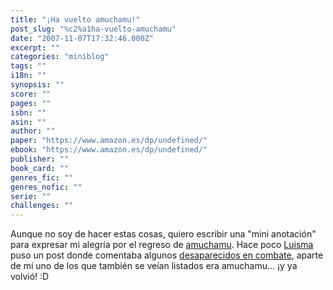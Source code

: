 ```yaml
---
title: "¡Ha vuelto amuchamu!"
post_slug: "%c2%a1ha-vuelto-amuchamu"
date: "2007-11-07T17:32:46.000Z"
excerpt: ""
categories: "miniblog"
tags: ""
i18n: ""
synopsis: ""
score: ""
pages: ""
isbn: ""
asin: ""
author: ""
paper: "https://www.amazon.es/dp/undefined/"
ebook: "https://www.amazon.es/dp/undefined/"
publisher: ""
book_card: ""
genres_fic: ""
genres_nofic: ""
serie: ""
challenges: ""
---
```


Aunque no soy de hacer estas cosas, quiero escribir una "mini anotación" para expresar mi alegría por el regreso de [amuchamu](http://amuchamu.wordpress.com). Hace poco [Luisma](http://www.luisluque.es) puso un post donde comentaba algunos [desaparecidos en combate](http://www.luisluque.es/2007/10/15/aquellos-maravillosos-bloguers/), aparte de mí uno de los que también se veían listados era amuchamu... ¡y ya volvió! :D
